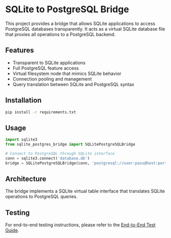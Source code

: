 # SQLite to PostgreSQL Bridge

This project provides a bridge that allows SQLite applications to access PostgreSQL databases transparently. It acts as a virtual SQLite database file that proxies all operations to a PostgreSQL backend.

## Features

- Transparent to SQLite applications
- Full PostgreSQL feature access
- Virtual filesystem node that mimics SQLite behavior
- Connection pooling and management
- Query translation between SQLite and PostgreSQL syntax

## Installation

```bash
pip install -r requirements.txt
```

## Usage

```python
import sqlite3
from sqlite_postgres_bridge import SQLitePostgreSQLBridge

# Connect to PostgreSQL through SQLite interface
conn = sqlite3.connect('database.db')
bridge = SQLitePostgreSQLBridge(conn, 'postgresql://user:pass@host:port/db')
```

## Architecture

The bridge implements a SQLite virtual table interface that translates SQLite operations to PostgreSQL queries.

## Testing

For end-to-end testing instructions, please refer to the [End-to-End Test Guide](docs/END_TO_END_TEST_GUIDE.md).
